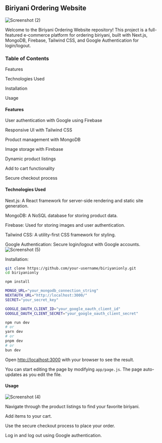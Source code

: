 ## Biriyani Ordering Website
![Screenshot (2)](https://github.com/coops15/biriyanionly/assets/137200668/6e4c6b06-0e77-499a-8419-a600c29e952c)

Welcome to the Biriyani Ordering Website repository! This project is a full-featured e-commerce platform for ordering biriyani, built with Next.js, MongoDB, Firebase, Tailwind CSS, and Google Authentication for login/logout.

<h3>Table of Contents</h3>

Features

Technologies Used

Installation

Usage

<h4>Features</h4>

User authentication with Google using Firebase

Responsive UI with Tailwind CSS

Product management with MongoDB

Image storage with Firebase

Dynamic product listings

Add to cart functionality

Secure checkout process

<h4>Technologies Used</h4>

Next.js: A React framework for server-side rendering and static site generation.

MongoDB: A NoSQL database for storing product data.

Firebase: Used for storing images and user authentication.

Tailwind CSS: A utility-first CSS framework for styling.

Google Authentication: Secure login/logout with Google accounts.
![Screenshot (5)](https://github.com/coops15/biriyanionly/assets/137200668/f5a12d22-3981-475b-9291-c01ecd18d236)

Installation:

```bash
git clone https://github.com/your-username/biriyanionly.git
cd biriyanionly
```
```bash
npm install
```
```bash
MONGO_URL="your_mongodb_connection_string"
NEXTAUTH_URL="http://localhost:3000/"
SECRET="your_secret_key"

GOOGLE_OAUTH_CLIENT_ID="your_google_oauth_client_id"
GOOGLE_OAUTH_CLIENT_SECRET="your_google_oauth_client_secret"

```
```bash
npm run dev
# or
yarn dev
# or
pnpm dev
# or
bun dev
```

Open [http://localhost:3000](http://localhost:3000) with your browser to see the result.

You can start editing the page by modifying `app/page.js`. The page auto-updates as you edit the file.

<h4>Usage</h4>

![Screenshot (4)](https://github.com/coops15/biriyanionly/assets/137200668/baa7e50d-f9ba-4a0b-846d-01343e029bc5)

Navigate through the product listings to find your favorite biriyani.

Add items to your cart.

Use the secure checkout process to place your order.

Log in and log out using Google authentication.

